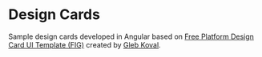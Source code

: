# Design Cards

Sample design cards developed in Angular based on [Free Platform Design Card UI Template (FIG)](https://unblast.com/free-platform-design-card-ui-template-fig/) created by [Gleb Koval](https://dribbble.com/uiux_bread).
